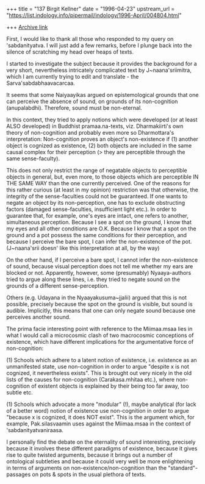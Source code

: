 +++
title = "137 Birgit Kellner"
date = "1996-04-23"
upstream_url = "https://list.indology.info/pipermail/indology/1996-April/004804.html"

+++
[Archive link](https://list.indology.info/pipermail/indology/1996-April/004804.html)

First, I would like to thank all those who responded to my query on
'sabdanityatva. I will just add a few remarks, before I plunge back into the
silence of scratching my head over heaps of texts. 

I started to investigate the subject because it provides the background for
a very short, nevertheless intricately complicated text by
J~naana'sriimitra, which I am currently trying to edit and translate - the
Sarva'sabdabhaavacarcaa. 

It seems that some Naiyaayikas argued on epistemological grounds that one
can perceive the absence of sound, on grounds of its non-cognition
(anupalabdhi). Therefore, sound must be non-eternal. 

In this context, they tried to apply notions which were developed (or at
least ALSO developed) in Buddhist pramaa.na-texts, viz. Dharmakiirti's own
theory of non-cognition and probably even more so Dharmottara's
interpretation: Non-cognition proves an object's non-existence if (1)
another object is cognized as existence, (2) both objects are included in
the same causal complex for their perception (> they are perceptible through
the same sense-faculty). 

This does not only restrict the range of negatable objects to perceptible
objects in general, but, even more, to those objects which are perceptible
IN THE SAME WAY than the one currently perceived. One of the reasons for
this rather curious (at least in my opinion) restriction was that otherwise,
the integrity of the sense-faculties could not be guaranteed. If one wants
to negate an object by its non-perception, one has to exclude obstructing
factors (damaged sense-faculties, insufficient light etc.). In order to
guarantee that, for example, one's eyes are intact, one refers to another,
simultaneous perception. Because I see a spot on the ground, I know that my
eyes and all other conditions are O.K. Because I know that a spot on the
ground and a pot possess the same conditions for their perception, and
because I perceive the bare spot, I can infer the non-existence of the pot.
(J~naana'srii doesn' like this interpretation at all, by the way)

On the other hand, if I perceive a bare spot, I cannot infer the
non-existence of sound, because visual perception does not tell me whether
my ears are blocked or not. Apparently, however, some (presumably)
Nyaaya-authors tried to argue along these lines, i.e. they tried to negate
sound on the grounds of a different sense-perception. 

Others (e.g. Udayana in the Nyaayakusuma~jjalii) argued that this is not
possible, precisely because the spot on the ground is visible, but sound is
audible. Implicitly, this means that one can only negate sound because one
perceives another sound. 

The prima facie interesting point with reference to the Miimaa.msaa lies in
what I would call a microcosmic clash of two macrocosmic conceptions of
existence, which have different implications for the argumentative force of
non-cognition: 

(1) Schools which adhere to a latent notion of existence, i.e. existence as
an unmanifested state, use non-cognition in order to argue "despite x is not
cognized, it nevertheless exists". This is brought out very nicely in the
old lists of the causes for non-cognition (Carakasa.mhitaa etc.), where
non-cognition of existent objects is explained by their being too far away,
too subtle etc.  

(1) Schools which advocate a more "modular" (!), maybe analytical (for lack
of a better word) notion of existence use non-cognition in order to argue
"because x is cognized, it does NOT exist". This is the argument which, for
example, Pak.silasvaamin uses against the Miimaa.msaa in the context of
'sabdanityatvaniraasa. 

I personally find the debate on the eternality of sound interesting,
precisely because it involves these different paradigms of existence,
because it gives rise to quite twisted arguments, because it brings out a
number of ontological subtleties and because it could very well be more
enlightening in terms of arguments on non-existence/non-cognition than the
"standard"-passages on pots & spots in the usual plethora of texts. 







